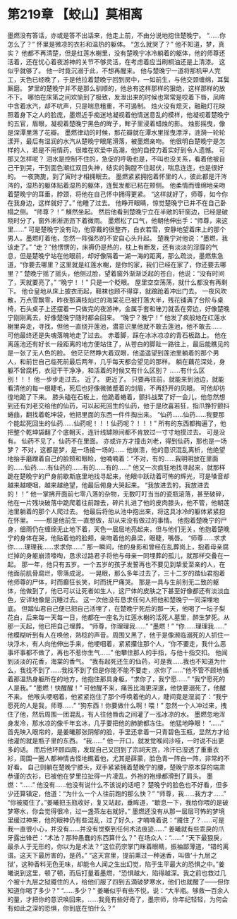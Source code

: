 # 第219章 【蛟山】莫相离
墨燃没有答话，亦或是答不出话来，他走上前，不由分说地抱住楚晚宁。
“……你怎么了？”
怀里是微凉的衣衫和温热的躯体。
“怎么就哭了？”
他不知道，梦，真实？
他都不再清楚，但是红莲水榭里，没有楚晚宁冰冷躺着的躯体，他的师尊还活着，还在忧心着夜游神的关节不够灵活，在考虑着应当刷桐油还是上清漆。
这似乎就够了。
他一时竟沉溺于此，不想再醒来。
他与楚晚宁一道将那机甲人完工，天色已经晚了，于是他拉着楚晚宁回到房中，一如前生，与他交颈缠绵，耳鬓厮磨。
梦里的楚晚宁并不是那么驯顺的，他总有这样那样的狠绝，这样那样的放不下。
哪怕在床笫之间欢愉到了极致，发泄出来的时候也常常是咬着下唇，凤眸中含着水汽，却不吭声，只是喘息粗重，不可遏制。
烛火没有熄灭，融融灯花映照着身下之人的脸庞，墨燃近乎痴迷地凝视着他情迷意乱的模样，他凝视着楚晚宁的五官，眉眼，凝视着楚晚宁黑色的眸子，眸子里浸着蜡烛的影。
烛影摇曳，像是深潭里落了花瓣。
墨燃律动的时候，那花瓣就在潭水里摇曳漂浮，涟漪一轮轮漾开，最后有湿润的水汽从楚晚宁眼尾滑落，被墨燃亲吻。
他很明白楚晚宁是怎样的人，若是不用情药，很难在欢爱中高潮，他的自控力着实好到令人遗憾。
可那又怎样呢？
泪水是控制不住的，急促的呼吸也是，不叫也没关系，看着他被自己干到哭，干到面色潮红双目失神，结实的胸膛不住起伏，喘息连连，也是很好的。
一夜旖旎，到了寅时才相拥眠去。
墨燃紧紧拥抱着怀里的人，彼此都是汗涔涔的，湿热的躯体贴着湿热的躯体，连鬓发都已粘在颊侧。
他柔情而缠绵地亲吻着楚晚宁的耳垂，脖颈，将他在自己怀中拥得更紧。
“这样就好了，师尊，如今你在我身边，这样就好了。”
他睡了过去。
他睁开眼睛，惊觉楚晚宁已并不在自己卧榻之侧。
“师尊？！”
觫然坐起。
然后他看到楚晚宁立在半敞的轩窗边，已经是破晓时分了，窗外淅淅沥沥下着微雨。
墨燃松了口气，他朝他伸出手：“师尊，来这里……”
可是楚晚宁没有动，他穿戴的很整齐，白衣若雪，安静地望着床上的那个男人。墨燃盯着他，忽然一阵强烈的不安自心头升起。
楚晚宁对他说：“墨燃，我该走了。”
“走？”他愣愣的，床褥仍是热的，枕上有断发，还有淡淡的淫靡的气息，但是楚晚宁站在他眼前，却好像隔着一湖一海的距离，那么疏淡，墨燃焦急道，“你要去哪里？这里就是红莲水榭，是你的家，我们已经在家了，你还要去哪里？”
楚晚宁摇了摇头，他侧过脸，望着窗外渐渐泛起的苍白，他说：“没有时间了，天就要亮了。”
“晚宁！！”
只是一个眨眼。
屋里空空荡荡，就什么都没有再剩下。
他仓皇地从床上披衣而起，鞋袜也顾不得穿，就踉跄着冲出门去。
一夜风吹散，万点雪飘零，昨夜那满枝灿烂的海棠花已被打落大半，残花铺满了台阶与桌椅，石头桌子上还摆着一只做完的夜游神，金属手套和锉刀就丢在旁边，好像楚晚宁刚刚离去，好像楚晚宁随时都会回来。
“晚宁？晚宁！”
他发了疯般地在红莲水榭里奔走，寻找，但他一直绕开莲池，潜意识里他就不敢去莲池，他不敢去……
可他最终还是失魂落魄地走了过去。
赤着脚，踩在冰冰凉凉的青石板路上。
他在离莲池还有好长一段距离的地方便站住了，从苍白的脚趾一路往上，最后能瞧见的是一张了无人色的脸。
他茫茫然睁大着双眼，他遥遥望到莲池里躺着的那个男人，和前世自己临死前最后两年，几乎每天都会望见的那样。
躺在藕花深处，身躯不曾腐朽，衣冠干干净净，和活着的时候又有什么区别？
……有什么区别！！！
他一步步走过去。
近了。
更近了。
只要再往前，就能来到池边，就能看清他的每一根睫毛，死后也好像微微蹙着的剑眉，不再舒开的凤眼。
可他却彷徨地跪了下来。
膝头磕在石板上，他跪着蜷着，颤抖战栗了好一会儿，他忽然想到还有刘老交给他的仙药，可以起死回生的仙药，他于是欣喜若狂，指爪狰狞颤抖蜷曲，翻找着乾坤袋，他把里面的东西一件件掏出来。
“仙药……仙药……我要那个能起死回生的仙药……仙药呢！！！仙药呢？！！！”
所有的东西都掏遍了，他把整个乾坤袋翻了个底朝天，连针线罅隙间都不肯放过一寸寸地摸过去。
可是没有。
仙药不见了，仙药不在里面。
亦或许方才撞击刘老，得到仙药，那也是一场梦？
不对，这都是梦，是一场接一场的……
他崩溃，他的意识混乱离析，他绝望地抬手磨蹭着自己的脸颊和眼睑，他喃喃着：“不对，有的……我明明放在里面的……仙药……有仙药的……有的……有的……”
他又一次疯狂地找寻起来，就那样跪在楚晚宁的尸身前歇斯底里地找寻起来，他眼中跃动着可怖的辉光，可是嗓音却越来越哽咽，越来越绝望，他最后俯身大哭起来。
“我放进去的，我放进去的！！”
他一掌拂开面前七零八落的杂物，无数叮叮当当的瓷瓶滚落，甚至破碎，他在一片残块破落中跪爬着往前蹭去，碎片扎进了他的皮肉膝头，他不管，他朝莲池里躺着的那个人爬过去。
他最后将他从池中抱出来，将这具冰冷的躯体紧紧抱在怀里。
——那是他前生一直想做，却从来没有做过的事情。
他抱着楚晚宁的尸身，细雨仍在缠绵无止地下着，天色一层层地亮起来，但与他们无关，他抱着楚晚宁的身体在哭，他贴着他的脸颊，亲吻着他的鼻梁，眼睫，嘴唇。
“师尊……求求你……理理我……求求你……”
那一瞬间，他的身影和曾经在乱葬岗上，抱着母亲腐烂掉的身躯崩溃嚎啕，恳求过路君子将他与母亲一同埋葬的孤儿，就那样交叠在一起。
那一年，他只有五岁。一个五岁的孩子发誓再也不要见到挚爱至亲的人，在他面前肌骨腐烂，零落成泥。
一晃眼，那么多年过去了，三十二岁的踏仙君抱着他师尊的尸体，时而癫狂长笑，时而抚尸痛哭。
那是一具与生前别无二致的躯体，他做到了，他已可以让死者如生人，这尸体的皮肤之下甚至好像都还有淡淡血色，安详地像是沉睡过去。
这一次他没有恳求任何人把他和楚晚宁一同深埋地底。
但踏仙君自己便已把自己活埋了，在楚晚宁死后的那一天，他喝了一坛子梨花白，后来每一天每一日，他都在一座名为红莲水榭的活死人墓里，醉生梦死。从那一天起，他已把自己埋葬。
“师尊，你理理我……”
“墨燃！”
“你……理理我……”
他模糊听到有人在唤他，熟稔的声音。周围又黑了，他于是像濒临溺死的人抓住一块浮木，有人向他伸出手来，他哽咽着，紧紧攥住那个人，“你不要走，我什么恶事坏事都不做了，再也不惹你生气……”
他攀住那人的手指，与他十指交扣。
他闻到淡淡的花香，海棠的香气。
“我有起死还生的仙药，可是我……我也不知道为什么，我找不到了……我找不到了但是你能不能不要走，求你了……”他不管不顾地循着那温热身躯所在的地方，他抱住那具身躯，“求你了，我宁愿……”
“我宁愿死的人是我。”
“墨燃！快醒醒！”
可他醒不来，痛苦比海更深邃，他快要溺死了，他醒不来。
他喉头哽咽着，他紧紧抱住了那个呼唤着他的人，睫间竟是湿润了：“我宁愿死的人是我，师尊……”
“狗东西！你要做什么啊！喂！”
忽然一个人冲过来，拽住了他，然后周围一团混乱，有人往他唇齿之间灌了一泓冰凉的水。
墨燃忽地浑身发冷，那水凉的像千年玄冰，几乎要把他的肺腑都冻住。
他猛地睁眼！
“……”
首先映入眼帘的，是姜曦那张阴郁的脸，手里还拿着一只青碧色玉瓶，显然方才给他灌的就是瓶子里的东西。
“我……”
他一开口，就发觉喉间沙哑，一时说不出更多的话。
而后他环顾四周，发现自己又回到了宗祠天宫，冷汗已湿透了重重衣衫，周围一圈人都神情古怪地瞧着他，尤其是薛蒙，脸色青一阵白一阵，非常的不好看。
自己则躺在楚晚宁膝头，双手紧紧拥着楚晚宁的腰，楚晚宁原本穿的端肃恭谨的衣衫，已被他在梦里拉扯得一片凌乱，外袍的袍缘都滑到了肩头。
墨燃：“……”
他没有……他没有说什么不该说的话吧？
楚晚宁的脸色也不好看，但多少还算镇定，他道：“为什么一个人往前跑的那么快？”
“师尊，我……我方才……”
“你被魇住了。”姜曦把玉瓶收好，复又站起，垂眸道，“歇息一下，我给你喂的是破梦寒水，你会觉得很冷，过一盏茶左右就好。”
墨燃还没有从那一层层可怖的梦境里缓过神来，他的眼神仍有些混乱，过了好久，才喃喃着说：“魇住了？……可是我一直很小心，并没有……并没有觉察到任何术法痕迹……”
姜曦就有些乖戾的爪牙露出锋芒：“术法？那种愚蠢的东西算什么？”
在场众人：“……”
“天下最狠戾，最杀人于无形的，你以为是术法？”这位药宗掌门眯着眼睛，振袖鄙薄道，“错的离谱。这天下最厉害的，是药。”
“这天宫里，提前熏过一种迷香，叫做‘十九层之狱’，这种香料无色无味，却能令人闻之生出幻觉，陷于生平最大的恐惧之中。”姜曦说到这里，顿了顿，而后打量着墨燃，“恐惧越大，陷得越深。我之前也救过几个被十九层之狱魇住的人，给他们服了四到五滴破梦寒水，他们也就醒了——但你知道你喝了多少？”
“……多少？”
姜曦似乎有些不悦，说：“大半瓶。够救一百余人的量，才把你的意识唤回来。……我竟有些好奇了，墨宗师，你年纪轻轻，为何会有如此之深的恐惧，你到底在怕什么？”
